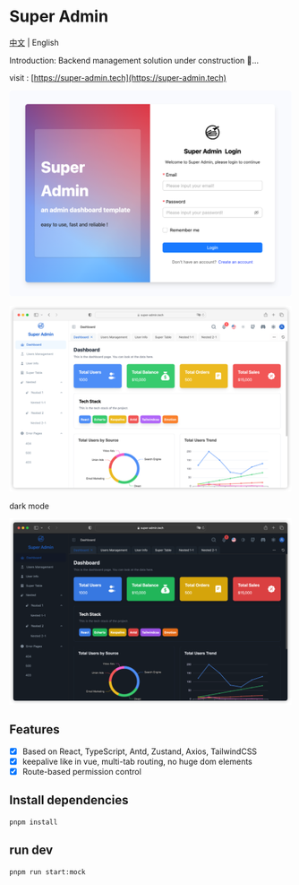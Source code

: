 # Super Admin

[中文](./README.zh_CN.md) | English

Introduction: Backend management solution under construction 🔨...

visit : [https://super-admin.tech](https://super-admin.tech)

![demo](./images/admin_login.png)

![demo](./images/admin_nested.png)

dark mode

![demo](./images/admin_nested_dark.png)

## Features

-   [x] Based on React, TypeScript, Antd, Zustand, Axios, TailwindCSS
-   [x] keepalive like in vue, multi-tab routing, no huge dom elements
-   [x] Route-based permission control

## Install dependencies

```bash
pnpm install
```

## run dev

```bash
pnpm run start:mock
```
